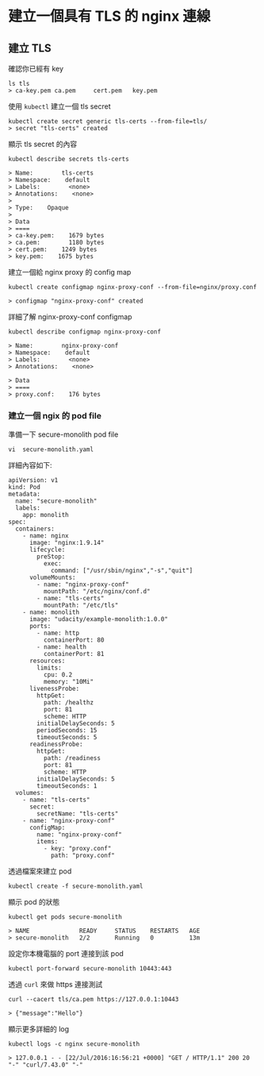 # 建立一個具有 TLS 的 nginx 連線

## 建立 TLS

確認你已經有 key

```text
ls tls
> ca-key.pem ca.pem     cert.pem   key.pem
```

使用 `kubectl` 建立一個 tls secret

```text
kubectl create secret generic tls-certs --from-file=tls/
> secret "tls-certs" created
```

顯示 tls secret 的內容

```text
kubectl describe secrets tls-certs

> Name:        tls-certs
> Namespace:    default
> Labels:        <none>
> Annotations:    <none>
>
> Type:    Opaque
> 
> Data
> ====
> ca-key.pem:    1679 bytes
> ca.pem:        1180 bytes
> cert.pem:    1249 bytes
> key.pem:    1675 bytes
```

建立一個給 nginx proxy 的 config map

```text
kubectl create configmap nginx-proxy-conf --from-file=nginx/proxy.conf

> configmap "nginx-proxy-conf" created
```

詳細了解 nginx-proxy-conf configmap

```text
kubectl describe configmap nginx-proxy-conf

> Name:        nginx-proxy-conf
> Namespace:    default
> Labels:        <none>
> Annotations:    <none>

> Data
> ====
> proxy.conf:    176 bytes
```

### 建立一個 ngix 的 pod file

準備一下 secure-monolith pod file

```text
vi  secure-monolith.yaml
```

詳細內容如下:

```text
apiVersion: v1
kind: Pod
metadata:
  name: "secure-monolith"
  labels:
    app: monolith
spec:
  containers:
    - name: nginx
      image: "nginx:1.9.14"
      lifecycle:
        preStop:
          exec:
            command: ["/usr/sbin/nginx","-s","quit"]
      volumeMounts:
        - name: "nginx-proxy-conf"
          mountPath: "/etc/nginx/conf.d"
        - name: "tls-certs"
          mountPath: "/etc/tls"
    - name: monolith
      image: "udacity/example-monolith:1.0.0"
      ports:
        - name: http
          containerPort: 80
        - name: health
          containerPort: 81
      resources:
        limits:
          cpu: 0.2
          memory: "10Mi"
      livenessProbe:
        httpGet:
          path: /healthz
          port: 81
          scheme: HTTP
        initialDelaySeconds: 5
        periodSeconds: 15
        timeoutSeconds: 5
      readinessProbe:
        httpGet:
          path: /readiness
          port: 81
          scheme: HTTP
        initialDelaySeconds: 5
        timeoutSeconds: 1
  volumes:
    - name: "tls-certs"
      secret:
        secretName: "tls-certs"
    - name: "nginx-proxy-conf"
      configMap:
        name: "nginx-proxy-conf"
        items:
          - key: "proxy.conf"
            path: "proxy.conf"
```

透過檔案來建立 pod

```text
kubectl create -f secure-monolith.yaml
```

顯示 pod 的狀態

```text
kubectl get pods secure-monolith

> NAME              READY     STATUS    RESTARTS   AGE
> secure-monolith   2/2       Running   0          13m
```

設定你本機電腦的 port 連接到該 pod

```text
kubectl port-forward secure-monolith 10443:443
```

透過 `curl` 來做 https 連接測試

```text
curl --cacert tls/ca.pem https://127.0.0.1:10443

> {"message":"Hello"}
```

顯示更多詳細的 log

```text
kubectl logs -c nginx secure-monolith

> 127.0.0.1 - - [22/Jul/2016:16:56:21 +0000] "GET / HTTP/1.1" 200 20 "-" "curl/7.43.0" "-"
```

